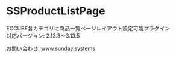 # SSProductListPage
ECCUBE各カテゴリに商品一覧ページレイアウト設定可能プラグイン</br>
対応バージョン: 2.13.3～3.13.5

お問い合わせ: www.sunday.systems
